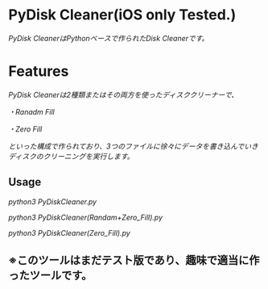 # PyDisk Cleaner(iOS only Tested.)
*PyDisk CleanerはPythonベースで作られたDisk Cleanerです。*

# Features
*PyDisk Cleanerは2種類またはその両方を使ったディスククリーナーで、*

*・Ranadm Fill*

*・Zero Fill*

*といった構成で作られており、3つのファイルに徐々にデータを書き込んでいきディスクのクリーニングを実行します。*

## Usage
*python3 PyDiskCleaner.py*

*python3 PyDiskCleaner(Randam+Zero_Fill).py*

*python3 PyDiskCleaner(Zero_Fill).py*

## ※このツールはまだテスト版であり、趣味で適当に作ったツールです。

